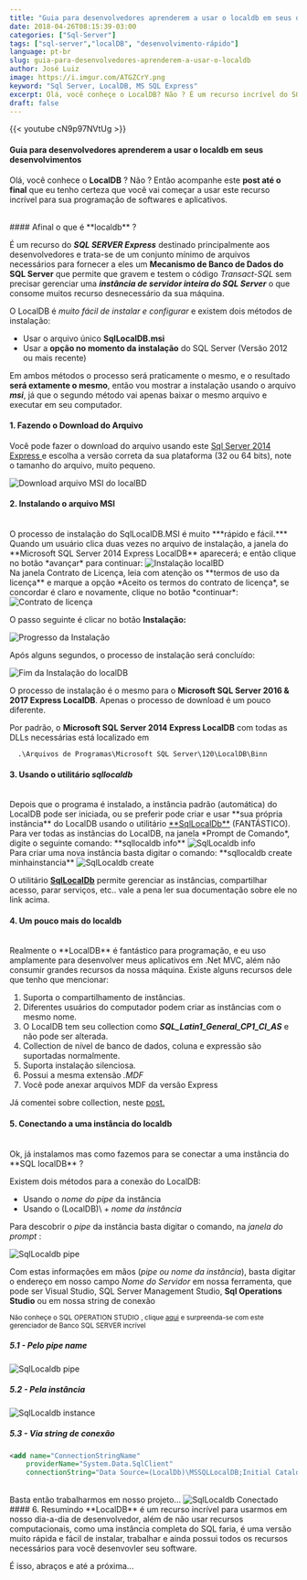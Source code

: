 ```yaml
---
title: "Guia para desenvolvedores aprenderem a usar o localdb em seus desenvolvimentos"
date: 2018-04-26T08:15:39-03:00
categories: ["Sql-Server"]
tags: ["sql-server","localDB", "desenvolvimento-rápido"]
language: pt-br
slug: guia-para-desenvolvedores-aprenderem-a-usar-o-localdb
author: José Luiz
image: https://i.imgur.com/ATGZCrY.png
keyword: "Sql Server, LocalDB, MS SQL Express"
excerpt: Olá, você conheçe o LocalDB? Não ? É um recurso incrível do SQL SERVER Express voltado para desenvolvedores de softwares, e se você não conheçe tenho certeza que depois deste post, você vai começar a usar este recurso fantástico para sua programação...
draft: false
---
```


{{< youtube cN9p97NVtUg >}} 
<br>
#### Guia para desenvolvedores aprenderem a usar o localdb em seus desenvolvimentos
Olá, você conhece o **LocalDB** ? Não ? Então acompanhe este **post até o final** que eu tenho certeza que você vai começar a usar este recurso incrível para sua programação de softwares e aplicativos.

<br>
#### Afinal o que é **localdb**  ?

É um recurso do ***SQL SERVER Express*** destinado principalmente aos desenvolvedores e trata-se de um conjunto mínimo de arquivos necessários para fornecer a eles um **Mecanismo de Banco de Dados do SQL Server** que permite que gravem e testem o código *Transact-SQL* sem precisar gerenciar uma ***instância de servidor inteira do SQL Server*** o que consome muitos recurso desnecessário da sua máquina.

O LocalDB é *muito fácil de instalar e configurar* e existem dois métodos de instalação:

* Usar o arquivo único **SqlLocalDB.msi**
* Usar a **opção no momento da instalação** do SQL Server (Versão 2012 ou mais recente)

Em ambos métodos o processo será praticamente o mesmo, e o resultado **será extamente o mesmo**, então vou mostrar a instalação usando o arquivo ***msi***, já que o segundo método vai apenas baixar o mesmo arquivo e executar em seu computador.

#### 1. Fazendo o Download do Arquivo
Você pode fazer o download do arquivo usando este <a href="https://www.microsoft.com/en-US/download/details.aspx?id=42299" target="_blank">   Sql Server 2014 Express </a> e escolha a versão correta da sua plataforma (32 ou 64 bits), note o tamanho do arquivo, muito pequeno.

<img src="https://i.imgur.com/vh1kpV6.png" class="img-fluid" alt="Download arquivo MSI do localBD" text="Download arquivo MSI do localBD">

#### 2. Instalando o arquivo MSI
<br>
O processo de instalação do SqlLocalDB.MSI é muito ***rápido e fácil.*** Quando um usuário clica duas vezes no arquivo de instalação, a janela do **Microsoft SQL Server 2014 Express LocalDB** aparecerá; e então clique no botão *avançar* para continuar:

<img src="https://i.imgur.com/FpA2CuP.png" class="img-fluid" alt="Instalação localBD" text="Instalação localBD">

<br>
Na janela Contrato de Licença, leia com atenção os **termos de uso da licença** e marque a opção *Aceito os termos do contrato de licença*, se concordar é claro e novamente, clique no botão *continuar*:

<img src="https://i.imgur.com/v0fPsF9.png" class="img-fluid" alt="Contrato de licença" text="Contrato de licença">
<br>

O passo seguinte é clicar no botão **Instalação:**

<img src="https://i.imgur.com/HxZDfXh.png" class="img-fluid" alt="Progresso da Instalação" text="Progresso da Instalação">
<br>

Após alguns segundos, o processo de instalação será concluído:

<img src="https://i.imgur.com/MQME4tX.png" class="img-fluid" alt="Fim da Instalação do localDB" text="Fim da Instalação do localDB">


O processo de instalação é o mesmo para o **Microsoft SQL Server 2016 & 2017 Express LocalDB**. Apenas o processo de download é um pouco diferente. 

Por padrão, o **Microsoft SQL Server 2014 Express LocalDB** com todas as DLLs necessárias está localizado em <br>
```msdos
  .\Arquivos de Programas\Microsoft SQL Server\120\LocalDB\Binn
```

#### 3. Usando o utilitário *sqllocaldb*
<br>
Depois que o programa é instalado, a instância padrão (automática) do LocalDB pode ser iniciada, ou se preferir pode criar e usar **sua própria instância** do LocalDB usando o utilitário 
<a href="https://docs.microsoft.com/en-us/sql/tools/sqllocaldb-utility?view=sql-server-2017" target="_blank">
**SqlLocalDb**</a> (FANTÁSTICO).

<br>
Para ver todas as instâncias do LocalDB, na janela *Prompt de Comando*, digite o seguinte comando: **sqllocaldb info**

<img src="https://i.imgur.com/KhweRcB.png" class="img-fluid" alt="SqlLocaldb info" text="SqlLocaldb info">

<br>
Para criar uma nova instância basta digitar o comando: **sqllocaldb create minhainstancia**

<img src="https://i.imgur.com/JznZOeW.png" class="img-fluid" alt="SqlLocaldb create" text="SqlLocaldb create">

O utilitário <a href="https://docs.microsoft.com/en-us/sql/tools/sqllocaldb-utility?view=sql-server-2017" target="_blank"> **SqlLocalDb**</a> permite gerenciar as instâncias, compartilhar acesso, parar serviços, etc..
vale a pena ler sua documentação sobre ele no link acima.

#### 4. Um pouco mais do localdb
<br>
Realmente o **LocalDB** é fantástico para programação, e eu uso amplamente para desenvolver meus aplicativos em .Net MVC, além não consumir grandes recursos da nossa máquina. Existe alguns recursos dele que tenho que mencionar:

1. Suporta o compartilhamento de instâncias.
2. Diferentes usuários do computador podem criar as instâncias com o mesmo nome.
3. O LocalDB tem seu collection como ***SQL_Latin1_General_CP1_CI_AS*** e não pode ser alterada. 
4. Collection de nível de banco de dados, coluna e expressão são suportadas normalmente. 
5. Suporta instalação silenciosa. 
6. Possui a mesma extensão *.MDF*
7. Você pode anexar arquivos MDF da versão Express

Já comentei sobre collection, neste <a href="http://www.joseluiz.net/sql-server-cuidados-collate-firewall/" target="_blank"> post. </a>

#### 5. Conectando a uma instância do localdb
<br>
Ok, já instalamos mas como fazemos para se conectar a uma instância do **SQL localDB** ?

Existem dois métodos para a conexão do LocalDB:

* Usando o *nome do pipe* da instância 
* Usando o  (LocalDB)\ + *nome da instância* 

Para descobrir o *pipe* da instância basta digitar o comando, na *janela do prompt* : 

<img src="https://i.imgur.com/JN3uFjI.png" class="img-fluid" alt="SqlLocaldb pipe" text="SqlLocaldb pipe">

Com estas informações em mãos (*pipe ou nome da instância*), basta digitar o endereço em nosso campo 
*Nome do Servidor* em nossa ferramenta, que pode ser Visual Studio, SQL Server Management Studio, 
**Sql Operations Studio** ou em nossa string de conexão

<small>Não conheçe o SQL OPERATION STUDIO , clique <a href="https://docs.microsoft.com/pt-br/sql/sql-operations-studio/download?view=sql-server-2017" target="_blank">aqui</a> e surpreenda-se com este gerenciador de Banco SQL SERVER incrível </small>

##### 5.1 - Pelo pipe name
<img src="https://i.imgur.com/Ytx97pr.png" class="img-fluid" alt="SqlLocaldb pipe" text="SqlLocaldb pipe">

##### 5.2 - Pela instância 
<img src="https://i.imgur.com/Fh49HEP.png" class="img-fluid" alt="SqlLocaldb instance" text="SqlLocaldb instance">

##### 5.3 - Via string de conexão
```xml
<add name="ConnectionStringName"
    providerName="System.Data.SqlClient"
    connectionString="Data Source=(LocalDb)\MSSQLLocalDB;Initial Catalog=dbTeste;Integrated Security=SSPI;AttachDBFilename=|DataDirectory|\dbTeste.mdf" />

```

<br>
Basta então trabalharmos em nosso projeto...

<img src="https://i.imgur.com/L0cBEYb.png" class="img-fluid" alt="SqlLocaldb Conectado" text="SqlLocaldb Conectado">


<br>
#### 6. Resumindo
**LocalDB** é um recurso incrível para usarmos em nosso dia-a-dia de desenvolvedor, além de não usar recursos computacionais, como uma instância completa do SQL faria, é uma versão muito rápida e fácil de instalar, trabalhar e ainda possui todos os recursos necessários para você desenvovler seu software. 

É isso, abraços e até a próxima...

